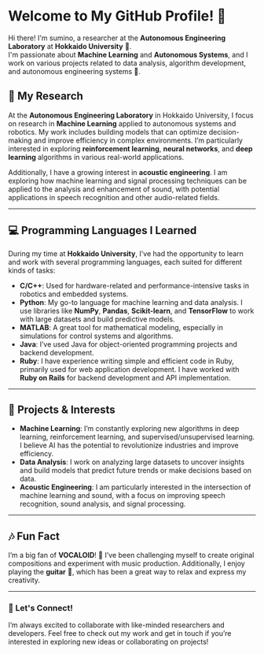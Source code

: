 # Welcome to My GitHub Profile! 👋

Hi there! I'm sumino, a researcher at the **Autonomous Engineering Laboratory** at **Hokkaido University** 🏫.  
I'm passionate about **Machine Learning** and **Autonomous Systems**, and I work on various projects related to data analysis, algorithm development, and autonomous engineering systems 🤖.

## 🚀 My Research

At the **Autonomous Engineering Laboratory** in Hokkaido University, I focus on research in **Machine Learning** applied to autonomous systems and robotics. My work includes building models that can optimize decision-making and improve efficiency in complex environments. I’m particularly interested in exploring **reinforcement learning**, **neural networks**, and **deep learning** algorithms in various real-world applications.

Additionally, I have a growing interest in **acoustic engineering**. I am exploring how machine learning and signal processing techniques can be applied to the analysis and enhancement of sound, with potential applications in speech recognition and other audio-related fields.

---

## 💻 Programming Languages I Learned

During my time at **Hokkaido University**, I've had the opportunity to learn and work with several programming languages, each suited for different kinds of tasks:

- **C/C++**: Used for hardware-related and performance-intensive tasks in robotics and embedded systems.
- **Python**: My go-to language for machine learning and data analysis. I use libraries like **NumPy**, **Pandas**, **Scikit-learn**, and **TensorFlow** to work with large datasets and build predictive models.
- **MATLAB**: A great tool for mathematical modeling, especially in simulations for control systems and algorithms.
- **Java**: I’ve used Java for object-oriented programming projects and backend development.
- **Ruby**: I have experience writing simple and efficient code in Ruby, primarily used for web application development. I have worked with **Ruby on Rails** for backend development and API implementation.

---

## 🔧 Projects & Interests

- **Machine Learning**: I’m constantly exploring new algorithms in deep learning, reinforcement learning, and supervised/unsupervised learning. I believe AI has the potential to revolutionize industries and improve efficiency.
- **Data Analysis**: I work on analyzing large datasets to uncover insights and build models that predict future trends or make decisions based on data.
- **Acoustic Engineering**: I am particularly interested in the intersection of machine learning and sound, with a focus on improving speech recognition, sound analysis, and signal processing.

---

## 🎶 Fun Fact

 I’m a big fan of **VOCALOID**! 🎤 I’ve been challenging myself to create original compositions and experiment with music production. Additionally, I enjoy playing the **guitar** 🎸, which has been a great way to relax and express my creativity.


---

### 📝 Let's Connect!

I’m always excited to collaborate with like-minded researchers and developers. Feel free to check out my work and get in touch if you’re interested in exploring new ideas or collaborating on projects!
